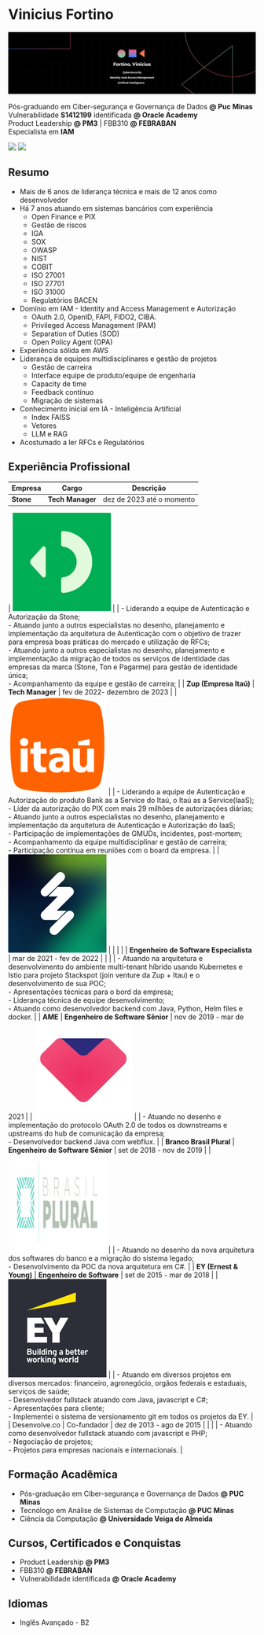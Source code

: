 
# Vinicius Fortino
![capa](https://github.com/viniciusfortino/viniciusfortino/blob/main/src/Banner%20para%20Linkedin%20Tecnologia%20em%20Preto.png)

Pós-graduando em Ciber-segurança e Governança de Dados **@ Puc Minas**  
Vulnerabilidade **S1412199** identificada **@ Oracle Academy**  
Product Leadership **@ PM3** | FBB310 **@ FEBRABAN**  
Especialista em **IAM**

<div> 
  <a href = "mailto:vinicius.fortino@gmail.com"><img src="https://img.shields.io/badge/-Gmail-%23333?style=for-the-badge&logo=gmail&logoColor=white" target="_blank"></a>
  <a href="https://www.linkedin.com/in/vinicius-fortino" target="_blank"><img src="https://img.shields.io/badge/-LinkedIn-%230077B5?style=for-the-badge&logo=linkedin&logoColor=white" target="_blank"></a>  
</div>

## Resumo

- Mais de 6 anos de liderança técnica e mais de 12 anos como desenvolvedor
- Há 7 anos atuando em sistemas bancários com experiência
	- Open Finance e PIX
	- Gestão de riscos
	- IGA
	- SOX
	- OWASP
	- NIST
	- COBIT
	- ISO 27001
	- ISO 27701
	- ISO 31000
	- Regulatórios BACEN
- Domínio em IAM - Identity and Access Management e Autorização
	- OAuth 2.0, OpenID, FAPI, FIDO2, CIBA.
	- Privileged Access Management (PAM)
	- Separation of Duties (SOD)
	- Open Policy Agent (OPA)
- Experiência sólida em AWS
- Liderança de equipes multidisciplinares e gestão de projetos
	- Gestão de carreira
	- Interface equipe de produto/equipe de engenharia
	- Capacity de time
	- Feedback contínuo
	- Migração de sistemas
- Conhecimento inicial em IA - Inteligência Artificial
	- Index FAISS
	- Vetores
	- LLM e RAG
- Acostumado a ler RFCs e Regulatórios 


## Experiência Profissional

| Empresa                              | Cargo                                   | Descrição                                                                                                                                                                                                                                                                                                                                                                                                                                                                                                                                             |
| ------------------------------------ | --------------------------------------- | ----------------------------------------------------------------------------------------------------------------------------------------------------------------------------------------------------------------------------------------------------------------------------------------------------------------------------------------------------------------------------------------------------------------------------------------------------------------------------------------------------------------------------------------------------- |
| **Stone**                            | **Tech Manager**                        | dez de 2023 até o momento                                                                                                                                                                                                                                                                                                                                                                                                                                                                                                                             |
| 
![stone](https://github.com/viniciusfortino/viniciusfortino/blob/main/src/Pasted%20image%2020250407133220.png?raw=true) |                                         | - Liderando a equipe de Autenticação e Autorização da Stone;<br>- Atuando junto a outros especialistas no desenho, planejamento e implementação da arquitetura de Autenticação com o objetivo de trazer para empresa boas práticas do mercado e utilização de RFCs;<br>- Atuando junto a outros especialistas no desenho, planejamento e implementação da migração de todos os serviços de identidade das empresas da marca (Stone, Ton e Pagarme) para gestão de identidade única;<br>-  Acompanhamento da equipe e gestão de carreira;              |
| **Zup (Empresa Itaú)**               | **Tech Manager**                        | fev de 2022- dezembro de 2023                                                                                                                                                                                                                                                                                                                                                                                                                                                                                                                         |
| ![itau](https://github.com/viniciusfortino/viniciusfortino/blob/main/src/Pasted%20image%2020250407133258.png?raw=true) |                                         | - Liderando a equipe de Autenticação e Autorização do produto Bank as a Service do Itaú, o Itaú as a Service(IaaS);<br>- Líder da autorização do PIX com mais 29 milhões de autorizações diárias;<br>- Atuando junto a outros especialistas no desenho, planejamento e implementação da arquitetura de Autenticação e Autorização do IaaS;<br>- Participação de implementações de GMUDs, incidentes, post-mortem;<br>- Acompanhamento da equipe multidisciplinar e gestão de carreira;<br>- Participação contínua em reuniões com o board da empresa. |
| ![zup](https://github.com/viniciusfortino/viniciusfortino/blob/main/src/Pasted%20image%2020250407133312.png?raw=true) |                                         |                                                                                                                                                                                                                                                                                                                                                                                                                                                                                                                                                       |
|                                      | **Engenheiro de Software Especialista** | mar de 2021 - fev de 2022                                                                                                                                                                                                                                                                                                                                                                                                                                                                                                                             |
|                                      |                                         | - Atuando na arquitetura e desenvolvimento do ambiente multi-tenant híbrido usando Kubernetes e Istio para projeto Stackspot (join venture da Zup + Itau) e o desenvolvimento de sua POC;<br>- Apresentações técnicas para o bord da empresa;<br>- Liderança técnica de equipe desenvolvimento;<br>- Atuando como desenvolvedor backend com Java, Python, Helm files e docker.                                                                                                                                                                        |
| **AME**                              | **Engenheiro de Software Sênior**       | nov de 2019 - mar de 2021                                                                                                                                                                                                                                                                                                                                                                                                                                                                                                                             |
| ![AME](https://github.com/viniciusfortino/viniciusfortino/blob/main/src/Pasted%20image%2020250407134339.png?raw=true) |                                         | - Atuando no desenho e implementação do protocolo OAuth 2.0 de todos os downstreams e upstreams do hub de comunicação da empresa;<br>- Desenvolvedor backend Java com webflux.                                                                                                                                                                                                                                                                                                                                                                        |
| **Branco Brasil Plural**             | **Engenheiro de Software Sênior**       | set de 2018 - nov de 2019                                                                                                                                                                                                                                                                                                                                                                                                                                                                                                                             |
| ![Banco Brasil Plural](https://github.com/viniciusfortino/viniciusfortino/blob/main/src/Pasted%20image%2020250407134405.png?raw=true) |                                         | - Atuando no desenho da nova arquitetura dos softwares do banco e a migração do sistema legado;<br>- Desenvolvimento da POC da nova arquitetura em C#.                                                                                                                                                                                                                                                                                                                                                                                                |
| **EY (Ernest & Young)**              | **Engenheiro de Software**              | set de 2015 - mar de 2018                                                                                                                                                                                                                                                                                                                                                                                                                                                                                                                             |
| ![EY](https://github.com/viniciusfortino/viniciusfortino/blob/main/src/Pasted%20image%2020250407134446.png?raw=true) |                                         | - Atuando em diversos projetos em diversos mercados: financeiro, agronegócio, orgãos federais e estaduais, serviços de saúde;<br>- Desenvolvedor fullstack atuando com Java, javascript e C#;<br>- Apresentações para cliente;<br>- Implementei o sistema de versionamento git em todos os projetos da EY.                                                                                                                                                                                                                                            |
| Desenvolve.co                        | Co-fundador                             | dez de 2013 - ago de 2015                                                                                                                                                                                                                                                                                                                                                                                                                                                                                                                             |
|                                      |                                         | - Atuando como desenvolvedor fullstack atuando com javascript e PHP;<br>- Negociação de projetos;<br>- Projetos para empresas nacionais e internacionais.                                                                                                                                                                                                                                                                                                                                                                                             |


## Formação Acadêmica

- Pós-graduação em Ciber-segurança e Governança de Dados **@ PUC Minas**
- Tecnólogo em Análise de Sistemas de Computação **@ PUC Minas**
- Ciência da Computação **@ Universidade Veiga de Almeida**

## Cursos, Certificados e Conquistas

- Product Leadership **@ PM3**
- FBB310 **@ FEBRABAN**
- Vulnerabilidade identificada **@ Oracle Academy**

## Idiomas

- Inglês Avançado - B2
